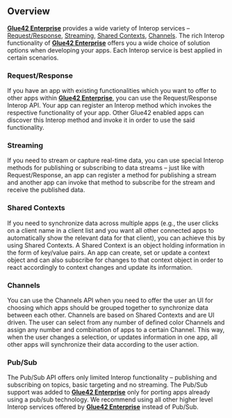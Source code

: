 ## Overview

[**Glue42 Enterprise**](https://glue42.com/enterprise/) provides a wide variety of Interop services – [Request/Response](../interop/overview/index.html), [Streaming](../interop/javascript/index.html#streaming), [Shared Contexts](../shared-contexts/overview/index.html), [Channels](../channels/overview/index.html). The rich Interop functionality of [**Glue42 Enterprise**](https://glue42.com/enterprise/) offers you a wide choice of solution options when developing your apps. Each Interop service is best applied in certain scenarios.

### Request/Response

If you have an app with existing functionalities which you want to offer to other apps within [**Glue42 Enterprise**](https://glue42.com/enterprise/), you can use the Request/Response Interop API. Your app can register an Interop method which invokes the respective functionality of your app. Other Glue42 enabled apps can discover this Interop method and invoke it in order to use the said functionality.

### Streaming

If you need to stream or capture real-time data, you can use special Interop methods for publishing or subscribing to data streams – just like with Request/Response, an app can register a method for publishing a stream and another app can invoke that method to subscribe for the stream and receive the published data.

### Shared Contexts

If you need to synchronize data across multiple apps (e.g., the user clicks on a client name in a client list and you want all other connected apps to automatically show the relevant data for that client), you can achieve this by using Shared Contexts. A Shared Context is an object holding information in the form of key/value pairs. An app can create, set or update a context object and can also subscribe for changes to that context object in order to react accordingly to context changes and update its information.

### Channels

You can use the Channels API when you need to offer the user an UI for choosing which apps should be grouped together to synchronize data between each other. Channels are based on Shared Contexts and are UI driven. The user can select from any number of defined color Channels and assign any number and combination of apps to a certain Channel. This way, when the user changes a selection, or updates information in one app, all other apps will synchronize their data according to the user action.

### Pub/Sub

The Pub/Sub API offers only limited Interop functionality – publishing and subscribing on topics, basic targeting and no streaming. The Pub/Sub support was added to [**Glue42 Enterprise**](https://glue42.com/enterprise/) only for porting apps already using a pub/sub technology. We recommend using all other higher level Interop services offered by [**Glue42 Enterprise**](https://glue42.com/enterprise/) instead of Pub/Sub.